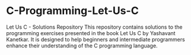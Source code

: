 # C-Programming-Let-Us-C
Let Us C - Solutions Repository This repository contains solutions to the programming exercises presented in the book Let Us C by Yashavant Kanetkar. It is designed to help beginners and intermediate programmers enhance their understanding of the C programming language.
